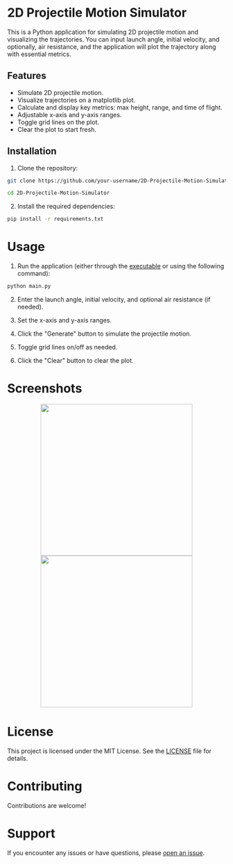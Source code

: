 # 2D Projectile Motion Simulator

This is a Python application for simulating 2D projectile motion and visualizing the trajectories. You can input launch angle, initial velocity, and optionally, air resistance, and the application will plot the trajectory along with essential metrics.

## Features

- Simulate 2D projectile motion.
- Visualize trajectories on a matplotlib plot.
- Calculate and display key metrics: max height, range, and time of flight.
- Adjustable x-axis and y-axis ranges.
- Toggle grid lines on the plot.
- Clear the plot to start fresh.

## Installation

1. Clone the repository:

```bash
git clone https://github.com/your-username/2D-Projectile-Motion-Simulator.git

cd 2D-Projectile-Motion-Simulator
```

2. Install the required dependencies:
```bash
pip install -r requirements.txt
```

# Usage
1. Run the application (either through the [executable](https://drive.google.com/uc?export=download&id=1pbAGaBIuTByd3pM5jP1sn2x5wyVmgiEH) or using the following command):
```bash
python main.py
```
2. Enter the launch angle, initial velocity, and optional air resistance (if needed).

3. Set the x-axis and y-axis ranges.

4. Click the "Generate" button to simulate the projectile motion.

5. Toggle grid lines on/off as needed.

6. Click the "Clear" button to clear the plot.

# Screenshots

<p align="center"><img src="https://i.imgur.com/o41hYdA.png" height="350" /> <img src="https://i.imgur.com/JpvvYqk.png" height="350" /></p>

# License

This project is licensed under the MIT License. See the [LICENSE](LICENSE) file for details.

# Contributing

Contributions are welcome!

# Support  

If you encounter any issues or have questions, please [open an issue](https://github.com/Niravanaa/PySimulator/issues).
